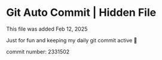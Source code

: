 # Git Auto Commit | Hidden File

This file was added Feb 12, 2025

Just for fun and keeping my daily git commit active 🤪

commit number: 2331502
